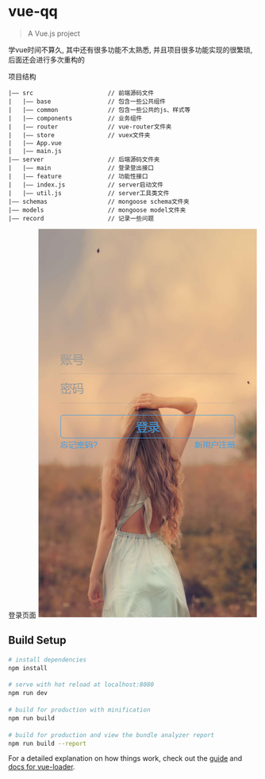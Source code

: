 # vue-qq

> A Vue.js project

学vue时间不算久, 其中还有很多功能不太熟悉, 并且项目很多功能实现的很繁琐, 后面还会进行多次重构的

项目结构
```
|—— src                     // 前端源码文件
|   |—— base                // 包含一些公共组件
|   |—— common              // 包含一些公共的js、样式等
|   |—— components          // 业务组件
|   |—— router              // vue-router文件夹
|   |—— store               // vuex文件夹
|   |—— App.vue           
|   |—— main.js
|—— server                  // 后端源码文件夹
|   |—— main                // 登录登出接口
|   |—— feature             // 功能性接口
|   |—— index.js            // server启动文件
|   |—— util.js             // server工具类文件
|—— schemas                 // mongoose schema文件夹
|—— models                  // mongoose model文件夹
|—— record                  // 记录一些问题
```

登录页面
![](/record/images/login.png)

## Build Setup

``` bash
# install dependencies
npm install

# serve with hot reload at localhost:8080
npm run dev

# build for production with minification
npm run build

# build for production and view the bundle analyzer report
npm run build --report
```

For a detailed explanation on how things work, check out the [guide](http://vuejs-templates.github.io/webpack/) and [docs for vue-loader](http://vuejs.github.io/vue-loader).

